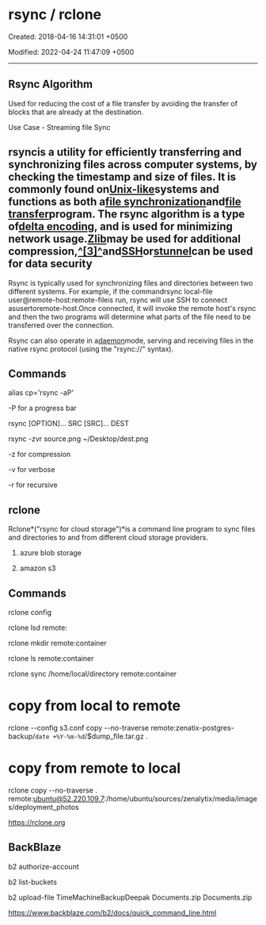 # rsync / rclone

Created: 2018-04-16 14:31:01 +0500

Modified: 2022-04-24 11:47:09 +0500

---

## Rsync Algorithm

Used for reducing the cost of a file transfer by avoiding the transfer of blocks that are already at the destination.

Use Case - Streaming file Sync

## rsyncis a utility for efficiently transferring and synchronizing files across computer systems, by checking the timestamp and size of files. It is commonly found on[Unix-like](https://en.wikipedia.org/wiki/Unix-like)systems and functions as both a[file synchronization](https://en.wikipedia.org/wiki/File_synchronization)and[file transfer](https://en.wikipedia.org/wiki/File_transfer)program. The rsync algorithm is a type of[delta encoding](https://en.wikipedia.org/wiki/Delta_encoding), and is used for minimizing network usage.[Zlib](https://en.wikipedia.org/wiki/Zlib)may be used for additional compression,[^[3]^](https://en.wikipedia.org/wiki/Rsync#cite_note-man_page-3)and[SSH](https://en.wikipedia.org/wiki/Secure_Shell)or[stunnel](https://en.wikipedia.org/wiki/Stunnel)can be used for data security

Rsync is typically used for synchronizing files and directories between two different systems. For example, if the commandrsync local-file user@remote-host:remote-fileis run, rsync will use SSH to connect asusertoremote-host.Once connected, it will invoke the remote host's rsync and then the two programs will determine what parts of the file need to be transferred over the connection.

Rsync can also operate in a[daemon](https://en.wikipedia.org/wiki/Daemon_(computer_software))mode, serving and receiving files in the native rsync protocol (using the "rsync://" syntax).

## Commands

alias cp='rsync -aP'

-P for a progress bar

rsync [OPTION]... SRC [SRC]... DEST

rsync -zvr source.png ~/Desktop/dest.png

-z for compression

-v for verbose

-r for recursive

## rclone

Rclone*("rsync for cloud storage")*is a command line program to sync files and directories to and from different cloud storage providers.

1. azure blob storage

2. amazon s3

## Commands

rclone config

rclone lsd remote:

rclone mkdir remote:container

rclone ls remote:container

rclone sync /home/local/directory remote:container

# copy from local to remote

rclone --config s3.conf copy --no-traverse remote:zenatix-postgres-backup/`date +%Y-%m-%d`/$dump_file.tar.gz .

# copy from remote to local

rclone copy --no-traverse . remote:ubuntu@52.220.109.7:/home/ubuntu/sources/zenalytix/media/images/deployment_photos

<https://rclone.org>

## BackBlaze

b2 authorize-account

b2 list-buckets

b2 upload-file TimeMachineBackupDeepak Documents.zip Documents.zip

<https://www.backblaze.com/b2/docs/quick_command_line.html>
